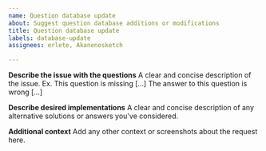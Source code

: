 ```yaml
---
name: Question database update
about: Suggest question database additions or modifications
title: Question database update
labels: database-update
assignees: erlete, Akanenosketch

---
```


**Describe the issue with the questions**
A clear and concise description of the issue. Ex. This question is missing [...] The answer to this question is wrong [...]

**Describe desired implementations**
A clear and concise description of any alternative solutions or answers you've considered.

**Additional context**
Add any other context or screenshots about the request here.
